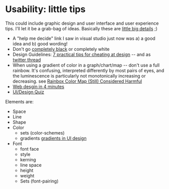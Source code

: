 # Usability: little tips

This could include graphic design and user interface and user experience tips. I'll let it be a grab-bag of ideas. Basically these are [little big details](http://littlebigdetails.com/) ;)

* A "help me decide" link I saw in visual studio just now was a) a good idea and b) good wording!
* Don't go [completely black](https://ianstormtaylor.com/design-tip-never-use-black/) or completely white
* Design Guidelines: [7 practical tips for cheating at design](https://medium.com/refactoring-ui/7-practical-tips-for-cheating-at-design-40c736799886) -- and as [twitter thread](https://mobile.twitter.com/i/moments/994601867987619840)
* When using a gradient of color in a graph/chart/map -- don't use a full rainbow. It's confusing, interpreted differently by most pairs of eyes, and the luminescence is particularly not monotonically increasing or decreasing. see [Rainbox Color Map (Still) Considered Harmful](https://github.com/djoshea/matlab-utils/blob/master/libs/perceptuallyImprovedColormaps/Rainbow%20Color%20Map%20-Still-%20Considered%20Harmful.pdf)
* [Web desgin in 4 minutes](https://jgthms.com/web-design-in-4-minutes/)
* [UI/Design Quiz](https://cantunsee.space)

Elements are:

- Space
- Line
- Shape
- Color
	 - sets (color-schemes)
	 - gradients [gradients in UI design](https://uxplanet.org/gradients-in-ui-design-b97146f63df3)
- Font
	 - font face
	 - style
	 - kerning
	 - line space
	 - height
	 - weight
	 - Sets (font-pairing)

